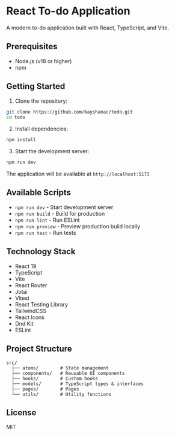 # React To-do Application

A modern to-do application built with React, TypeScript, and Vite.

## Prerequisites

- Node.js (v18 or higher)
- npm

## Getting Started

1. Clone the repository:

```bash
git clone https://github.com/bayshanac/todo.git
cd todo
```

2. Install dependencies:

```bash
npm install
```

3. Start the development server:

```bash
npm run dev
```

The application will be available at `http://localhost:5173`

## Available Scripts

- `npm run dev` - Start development server
- `npm run build` - Build for production
- `npm run lint` - Run ESLint
- `npm run preview` - Preview production build locally
- `npm run test` - Run tests

## Technology Stack

- React 19
- TypeScript
- Vite
- React Router
- Jotai
- Vitest
- React Testing Library
- TailwindCSS
- React Icons
- Dnd Kit
- ESLint

## Project Structure

```
src/
  ├── atoms/        # State management
  ├── components/   # Reusable UI components
  ├── hooks/        # Custom hooks
  ├── models/       # TypeScript types & interfaces
  ├── pages/        # Pages
  └── utils/        # Utility functions
```

## License

MIT
